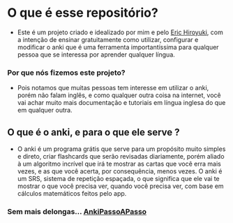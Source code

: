 # O que é esse repositório?
- Este é um projeto criado e idealizado por mim e pelo [Eric Hiroyuki](https://www.youtube.com/@EricHiroyuki), com a intenção de ensinar gratuitamente como utilizar, configurar e modificar o anki que é uma ferramenta importantíssima para qualquer pessoa que se interessa por aprender qualquer língua.

### Por que nós fizemos este projeto?
- Pois notamos que muitas pessoas tem interesse em utilizar o anki, porém não falam inglês, e como qualquer outra coisa na internet, você vai achar muito mais documentação e tutoriais em língua inglesa do que em qualquer outra.

## O que é o anki, e para o que ele serve ?
- O anki é um programa grátis que serve para um propósito muito simples e direto, criar flashcards que serão revisadas diariamente, porém aliado à um algoritmo incrível que irá te mostrar as cartas que você erra mais vezes, e as que você acerta, por consequência, menos vezes. O anki é um SRS, sistema de repetição espaçada, o que significa que ele vai te mostrar o que você precisa ver, quando você precisa ver, com base em cálculos matemáticos feitos pelo app.

### Sem mais delongas... [AnkiPassoAPasso](https://github.com/giuskywalker/AnkiPassoaPasso/blob/main/AnkiConfig.md)
